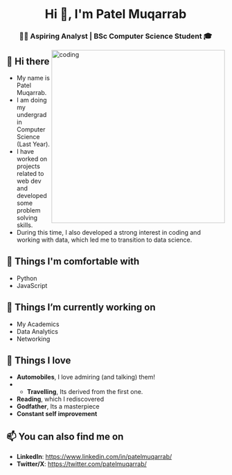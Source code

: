 <h1 align="center">Hi 👋, I'm Patel Muqarrab</h1>
<h3 align="center">👨‍💻 Aspiring Analyst | BSc Computer Science Student 🎓</h3>

<img alt="coding" width="400" align="right" src="https://i.pinimg.com/736x/5a/b8/14/5ab8140f73f89d9e38d887f936e4b1e6.jpg"></img>

##  👋 Hi there 

- My name is Patel Muqarrab.
- I am doing my undergrad in Computer Science (Last Year).
- I have worked on projects related to web dev and developed some problem solving skills.
- During this time, I also developed a strong interest in coding and working with data, which led me to transition to data science.

##  🌳 Things I'm comfortable with
- Python 
- JavaScript

##  🌱 Things I’m currently working on

- My Academics
- Data Analytics
- Networking

##  🚗 Things I love

- **Automobiles**, I love admiring (and talking) them!
- - **Travelling**, Its derived from the first one.
- **Reading**, which I rediscovered
- **Godfather**, Its a masterpiece
- **Constant self improvement**

##  📫 You can also find me on

- **LinkedIn**: https://www.linkedin.com/in/patelmuqarrab/
- **Twitter/X**: https://twitter.com/patelmuqarrab/
